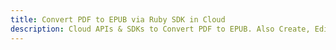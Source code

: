---title: Convert PDF to EPUB via Ruby SDK in Clouddescription: Cloud APIs & SDKs to Convert PDF to EPUB. Also Create, Edit & Render Microsoft Word & OpenOffice documents in the Cloud.---